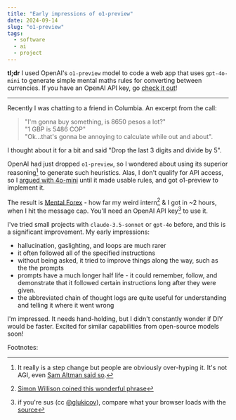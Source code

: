 ```yaml
---
title: "Early impressions of o1-preview"
date: 2024-09-14
slug: "o1-preview"
tags:
  - software
  - ai
  - project
---
```


**tl;dr** I used OpenAI's `o1-preview` model to code a web app that uses `gpt-4o-mini` to generate simple mental maths rules for converting between currencies. If you have an OpenAI API key, go [check it out](https://adim.in/mental-forex/)!

---

Recently I was chatting to a friend in Columbia. An excerpt from the call:

> "I'm gonna buy something, is 8650 pesos a lot?"\
> "1 GBP is 5486 COP"\
> "Ok...that's gonna be annoying to calculate while out and about".

I thought about it for a bit and said "Drop the last 3 digits and divide by 5". 

OpenAI had just dropped `o1-preview`, so I wondered about using its superior reasoning[^superior] to generate such heuristics. Alas, I don't qualify for API access, so I [argued with 4o-mini](https://platform.openai.com/docs/guides/prompt-engineering) until it made usable rules, and got o1-preview to implement it. 

The result is [Mental Forex](https://adim.in/mental-forex/) - how far my weird intern[^weird-intern] & I got in ~2 hours, when I hit the message cap. You'll need an OpenAI API key[^sus] to use it.

I've tried small projects with `claude-3.5-sonnet` or `gpt-4o` before, and this is a significant improvement. My early impressions:
- hallucination, gaslighting, and loops are much rarer
- it often followed all of the specified instructions
- without being asked, it tried to improve things along the way, such as the the prompts
- prompts have a much longer half life - it could remember, follow, and demonstrate that it followed certain instructions long after they were given.
- the abbreviated chain of thought logs are quite useful for understanding and telling it where it went wrong

I'm impressed. It needs hand-holding, but I didn't constantly wonder if DIY would be faster. Excited for similar capabilities from open-source models soon!

Footnotes:

[^superior]: It really is a step change but people are obviously over-hyping it. It's not AGI, even [Sam Altman said so](https://x.com/sama/status/1834283100639297910).
[^weird-intern]: [Simon Willison coined this wonderful phrase](https://simonwillison.net/2024/Sep/10/software-misadventures/#the-weird-intern)
[^sus]: if you're sus (cc [@glukicov](https://github.com/glukicov)), compare what your browser loads with the [source](https://github.com/adstastic/mental-forex/blob/main/index.html)